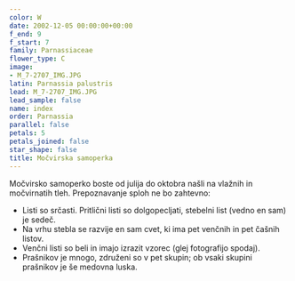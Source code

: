 ```yaml
---
color: W
date: 2002-12-05 00:00:00+00:00
f_end: 9
f_start: 7
family: Parnassiaceae
flower_type: C
image:
- M_7-2707_IMG.JPG
latin: Parnassia palustris
lead: M_7-2707_IMG.JPG
lead_sample: false
name: index
order: Parnassia
parallel: false
petals: 5
petals_joined: false
star_shape: false
title: Močvirska samoperka
---
```

Močvirsko samoperko boste od julija do oktobra našli na vlažnih in močvirnatih tleh. Prepoznavanje sploh ne bo zahtevno:

-   Listi so srčasti. Pritlični listi so dolgopecljati, stebelni list (vedno en sam) je sedeč.
-   Na vrhu stebla se razvije en sam cvet, ki ima pet venčnih in pet čašnih listov.
-   Venčni listi so beli in imajo izrazit vzorec (glej fotografijo spodaj).
-   Prašnikov je mnogo, združeni so v pet skupin; ob vsaki skupini prašnikov je še medovna luska.
